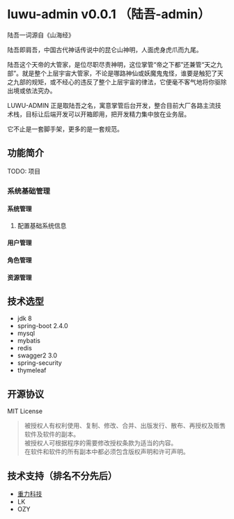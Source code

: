 # luwu-admin v0.0.1 （陆吾-admin）
<p>陆吾一词源自《山海经》</p>
<p>陆吾即肩吾，中国古代神话传说中的昆仑山神明，人面虎身虎爪而九尾。</p>
<p>陆吾这个天帝的大管家，是位尽职尽责神明，这位掌管“帝之下都”还兼管“天之九部”。就是整个上层宇宙大管家，不论是哪路神仙或妖魔鬼鬼怪，谁要是触犯了天之九部的规矩，或不经心的违反了整个上层宇宙的律法，它便毫不客气地将你驱除出境或依法究办。</p>
<p>LUWU-ADMIN 正是取陆吾之名，寓意掌管后台开发，整合目前大厂各路主流技术栈，目标让后端开发可以开箱即用，把开发精力集中放在业务层。</p>
<p>它不止是一套脚手架，更多的是一套规范。</p>

## 功能简介
TODO: 项目 
### 系统基础管理
#### 系统管理
1. 配置基础系统信息
#### 用户管理
#### 角色管理
#### 资源管理 
## 技术选型
- jdk 8
- spring-boot 2.4.0
- mysql
- mybatis
- redis
- swagger2 3.0
- spring-security
- thymeleaf

## 开源协议
MIT License
>   被授权人有权利使用、复制、修改、合并、出版发行、散布、再授权及贩售软件及软件的副本。<br>
    被授权人可根据程序的需要修改授权条款为适当的内容。<br>
    在软件和软件的所有副本中都必须包含版权声明和许可声明。

## 技术支持（排名不分先后）
- [重力科技](https://www.zhongli-tech.net/)
- LK
- OZY

